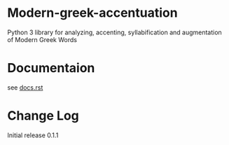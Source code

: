 # Modern-greek-accentuation

Python 3 library for analyzing, accenting, syllabification and augmentation of Modern Greek Words

# Documentaion

see [docs.rst](https://github.com/PicusZeus/modern_greek_accentuation/blob/master/docs.rst)


# Change Log

Initial release 0.1.1